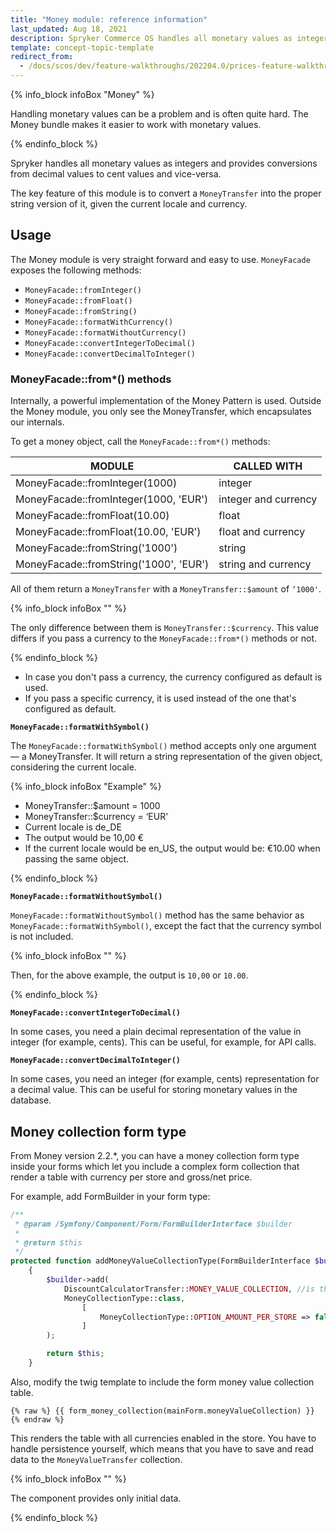 ```yaml
---
title: "Money module: reference information"
last_updated: Aug 18, 2021
description: Spryker Commerce OS handles all monetary values as integer and provides conversions from decimal values to cent values and vice versa.
template: concept-topic-template
redirect_from:
  - /docs/scos/dev/feature-walkthroughs/202204.0/prices-feature-walkthrough/money-module-reference-information.html
---
```


{% info_block infoBox "Money" %}

Handling monetary values can be a problem and is often quite hard. The Money bundle makes it easier to work with monetary values.

{% endinfo_block %}

Spryker handles all monetary values as integers and provides conversions from decimal values to cent values and vice-versa.

The key feature of this module is to convert a `MoneyTransfer` into the proper string version of it, given the current locale and currency.

## Usage

The Money module is very straight forward and easy to use. `MoneyFacade` exposes the following methods:

- `MoneyFacade::fromInteger()`
- `MoneyFacade::fromFloat()`
- `MoneyFacade::fromString()`
- `MoneyFacade::formatWithCurrency()`
- `MoneyFacade::formatWithoutCurrency()`
- `MoneyFacade::convertIntegerToDecimal()`
- `MoneyFacade::convertDecimalToInteger()`

### MoneyFacade::from*() methods

Internally, a powerful implementation of the Money Pattern is used. Outside the Money module, you only see the MoneyTransfer, which encapsulates our internals.

To get a money object, call the `MoneyFacade::from*()` methods:

| MODULE | CALLED WITH |
| --- | --- |
| MoneyFacade::fromInteger(1000) | integer |
| MoneyFacade::fromInteger(1000, 'EUR') | integer and currency |
| MoneyFacade::fromFloat(10.00) | float |
| MoneyFacade::fromFloat(10.00, 'EUR') | float and currency |
| MoneyFacade::fromString('1000') | string |
| MoneyFacade::fromString('1000', 'EUR') | string and currency |

All of them return a `MoneyTransfer` with a `MoneyTransfer::$amount` of `‘1000'`.

{% info_block infoBox "" %}

The only difference between them is `MoneyTransfer::$currency`. This value differs if you pass a currency to the `MoneyFacade::from*()` methods or not.

{% endinfo_block %}

* In case you don't pass a currency, the currency configured as default is used.
* If you pass a specific currency, it is used instead of the one that's configured as default.

**`MoneyFacade::formatWithSymbol()`**

The `MoneyFacade::formatWithSymbol()` method accepts only one argument — a MoneyTransfer. It will return a string representation of the given object, considering the current locale.

{% info_block infoBox "Example" %}

* MoneyTransfer::$amount = 1000
* MoneyTransfer::$currency = ‘EUR'
* Current locale is de_DE
* The output would be 10,00 €
* If the current locale would be en_US, the output would be: €10.00 when passing the same object.

{% endinfo_block %}

**`MoneyFacade::formatWithoutSymbol()`**

`MoneyFacade::formatWithoutSymbol()` method has the same behavior as `MoneyFacade::formatWithSymbol()`, except the fact that the currency symbol is not included.

{% info_block infoBox "" %}

Then, for the above example, the output is `10,00` or `10.00`.

{% endinfo_block %}

**`MoneyFacade::convertIntegerToDecimal()`**

In some cases, you need a plain decimal representation of the value in integer (for example, cents). This can be useful, for example, for API calls.

**`MoneyFacade::convertDecimalToInteger()`**

In some cases, you need an integer (for example, cents) representation for a decimal value. This can be useful for storing monetary values in the database.

## Money collection form type

From Money version 2.2.*, you can have a money collection form type inside your forms which let you include a complex form collection that render a table with currency per store and gross/net price.

For example, add FormBuilder in your form type:

```php
/**
 * @param /Symfony/Component/Form/FormBuilderInterface $builder
 *
 * @return $this
 */
protected function addMoneyValueCollectionType(FormBuilderInterface $builder)
	{
    	$builder->add(
        	DiscountCalculatorTransfer::MONEY_VALUE_COLLECTION, //is the property in the main form you want to map. It must be transferred as in example
         	MoneyCollectionType::class,
            	[
                	MoneyCollectionType::OPTION_AMOUNT_PER_STORE => false, //If you want to render per store, set it to true
              	]
        );

        return $this;
	}
```

Also, modify the twig template to include the form money value collection table.

```twig
{% raw %} {{ form_money_collection(mainForm.moneyValueCollection) }} {% endraw %}
```

This renders the table with all currencies enabled in the store. You have to handle persistence yourself, which means that you have to save and read data to the `MoneyValueTransfer` collection.

{% info_block infoBox "" %}

The component provides only initial data.

{% endinfo_block %}

<!-- Last review date: Oct 6, 2017 by Aurimas Ličkus -->
